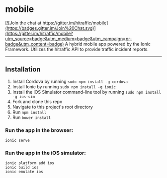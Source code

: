 # mobile

[![Join the chat at https://gitter.im/hitraffic/mobile](https://badges.gitter.im/Join%20Chat.svg)](https://gitter.im/hitraffic/mobile?utm_source=badge&utm_medium=badge&utm_campaign=pr-badge&utm_content=badge)
A hybrid mobile app powered by the Ionic Framework.  Utilizes the hitraffic API to provide traffic incident reports.

---

Installation
-----------------------------

1. Install Cordova by running `sudo npm install -g cordova`
2. Install Ionic by running `sudo npm install -g ionic`
3. Install the iOS Simulator command-line tool by running `sudo npm install -g ios-sim`
4. Fork and clone this repo
5. Navigate to this project's root directory
6. Run `npm install`
7. Run `bower install`

### Run the app in the browser:

```
ionic serve
```

### Run the app in the iOS simulator:

```
ionic platform add ios
ionic build ios
ionic emulate ios
```
